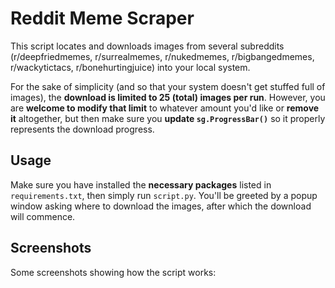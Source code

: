 # Reddit Meme Scraper

This script locates and downloads images from several subreddits (r/deepfriedmemes, r/surrealmemes, r/nukedmemes, r/bigbangedmemes, r/wackytictacs, r/bonehurtingjuice) into your local system.

For the sake of simplicity (and so that your system doesn't get stuffed full of images), the **download is limited to 25 (total) images per run**.
However, you are **welcome to modify that limit** to whatever amount you'd like or **remove it** altogether, but then make sure you **update `sg.ProgressBar()`** so it properly represents the download progress.

## Usage

Make sure you have installed the **necessary packages** listed in `requirements.txt`, then simply run `script.py`.
You'll be greeted by a popup window asking where to download the images, after which the download will commence.

## Screenshots

Some screenshots showing how the script works:
